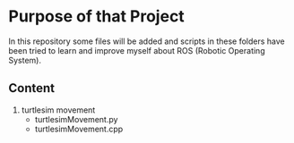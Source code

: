 # Purpose of that Project
In this repository some files will be added and scripts in these folders have been tried to learn and improve myself about ROS (Robotic Operating System).

## Content
1. turtlesim movement
    - turtlesimMovement.py
    - turtlesimMovement.cpp


